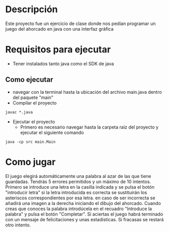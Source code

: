 # Descripción

Este proyecto fue un ejercicio de clase donde nos pedían programar un juego del ahorcado en java con una interfaz gráfica

# Requisitos para ejecutar

- Tener instalados tanto java como el SDK de java

## Como ejecutar

- navegar con la terminal hasta la ubicación del archivo main.java dentro del paquete "main"
- Compilar el proyecto

````shell
javac *.java
````

- Ejecutar el proyecto
  - Primero es necesario navegar hasta la carpeta raiz del proyecto y ejecutar el siguiente comando

```` shell
java -cp src main.Main
````

# Como jugar

El juego elegirá automáticamente una palabra al azar de las que tiene guardadas. Tendrás 5 errores permitidos y un máximo de 10 intentos. Primero se introduce una letra en la casilla indicada y se pulsa el botón "introducir letra" si la letra introducida es correcta se sustituirán los asteriscos correspondientes por esa letra. en caso de ser incorrecta se añadirá una imagen a la derecha iniciando el dibujo del ahorcado. Cuando creas que conoces la palabra introdúcela en el recuadro "Introduce la palabra" y pulsa el botón "Completar". Si aciertas el juego habrá terminado con un mensaje de felicitaciones y unas estadisticas. Si fracasas se restará otro intento.

